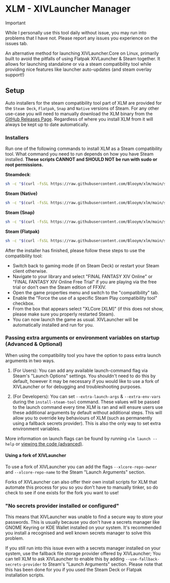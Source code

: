 # XLM - XIVLauncher Manager

> [!IMPORTANT]  
> While I personally use this tool daily without issue, you may run into problems that I have not. Please report any issues you experience on the issues tab.

An alternative method for launching XIVLauncher.Core on Linux, primarily built to avoid the pitfalls of using Flatpak XIVLauncher & Steam together. It allows for launching standalone or via a steam compatibility tool while providing nice features like launcher auto-updates (and steam overlay support!)

## Setup

Auto installers for the steam compatibility tool part of XLM are provided for the `Steam Deck`, `Flatpak`, `Snap` and `Native` versions of Steam. For any other use-case you will need to manually download the XLM binary from the [GitHub Releases Page](https://github.com/Blooym/xlm/releases/latest). Regardless of where you install XLM from it will always be kept up to date automatically.

### Installers

Run one of the following commands to install XLM as a Steam compatibility tool. What command you need to run depends on how you have Steam installed. **These scripts CANNOT and SHOULD NOT be run with sudo or root permissions.**

**Steamdeck**:

```sh
sh -c "$(curl -fsSL https://raw.githubusercontent.com/Blooym/xlm/main/setup/install-steamdeck.sh)"
```

**Steam (Native)**
```sh
sh -c "$(curl -fsSL https://raw.githubusercontent.com/Blooym/xlm/main/setup/install-native.sh)"
```

**Steam (Snap)**
```sh
sh -c "$(curl -fsSL https://raw.githubusercontent.com/Blooym/xlm/main/setup/install-snap.sh)"
```

**Steam (Flatpak)**
```sh
sh -c "$(curl -fsSL https://raw.githubusercontent.com/Blooym/xlm/main/setup/install-flatpak.sh)"
```

After the installer has finished, please follow these steps to use the compatibility tool:
- Switch back to gaming mode (if on Steam Deck) or restart your Steam client otherwise.
- Navigate to your library and select "FINAL FANTASY XIV Online" or "FINAL FANTASY XIV Online Free Trial" if you are playing via the free trial or don't own the Steam edition of FFXIV. 
- Open the game properties menu and switch to the "compatibility" tab.
- Enable the "Force the use of a specific Steam Play compatibility tool" checkbox.
- From the box that appears select "XLCore [XLM]" (if this does not show, please make sure you properly restarted Steam).
- You can now launch the game as usual. XIVLauncher will be automatically installed and run for you.

### Passing extra arguments or environment variables on startup (Advanced & Optional)

When using the compatibility tool you have the option to pass extra launch arguments in two ways.

1. (For Users): You can add any available launch-command flag via Steam's "Launch Options" settings. You shouldn't need to do this by default, however it may be necessary if you would like to use a fork of XIVLauncher or for debugging and troubleshooting purposes.

2. (For Developers): You can set `--extra-launch-args` & `--extra-env-vars` during the `install-steam-tool` command. These values will be passed to the launch command every time XLM is ran and will ensure users use these additional arguments by default without additional steps. This will allow you to override key behaviours of XLM (such as permanently using a fallback secrets provider). This is also the only way to set extra environment variables.

More information on launch flags can be found by running `xlm launch --help` or [viewing the code (advanced)](https://github.com/Blooym/xlm/blob/229577915a049164bcc72ac4e604836702288b8b/src/commands/launch.rs#L28).

#### Using a fork of XIVLauncher

To use a fork of XIVLauncher you can add the flags `--xlcore-repo-owner` and `--xlcore-repo-name` to the Steam "Launch Arguments" section. 

Forks of XIVLauncher can also offer their own install scripts for XLM that automate this process for you so you don't have to manually tinker, so do check to see if one exists for the fork you want to use!

### "No secrets provider installed or configured"

This means that XIVLauncher was unable to find a secure way to store your passwords. This is usually because you don't have a secrets manager like GNOME Keyring or KDE Wallet installed on your system. It's recommended you install a recognised and well known secrets manager to solve this problem.

If you still run into this issue even with a secrets manager installed on your system, use the fallback file storage provider offered by XIVLauncher; You can tell XLM to ask XIVLauncher to enable this by adding `--use-fallback-secrets-provider` to Steam's "Launch Arguments" section. Please note that this has been done for you if you used the Steam Deck or Flatpak installation scripts. 
